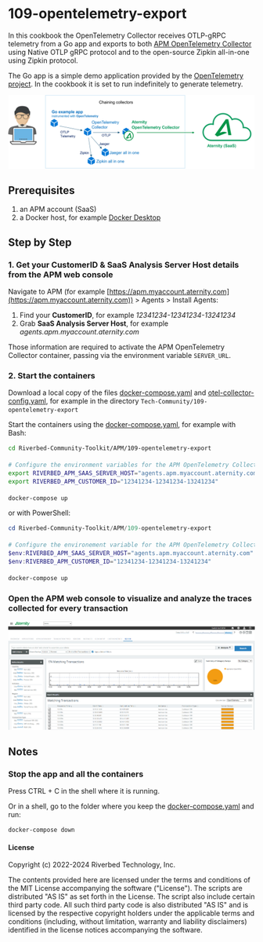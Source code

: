 # 109-opentelemetry-export

In this cookbook the OpenTelemetry Collector receives OTLP-gRPC telemetry from a Go app and exports to both [APM OpenTelemetry Collector](https://hub.docker.com/r/aternity/apm-collector) using Native OTLP gRPC protocol and to the open-source Zipkin all-in-one using Zipkin protocol.

The Go app is a simple demo application provided by the [OpenTelemetry project](https://github.com/open-telemetry). In the cookbook it is set to run indefinitely to generate telemetry.

![diagram](images/109-diagram.png)

## Prerequisites

1. an APM account (SaaS)
2. a Docker host, for example [Docker Desktop](https://www.docker.com/products/docker-desktop)

## Step by Step

### 1. Get your CustomerID & SaaS Analysis Server Host details from the APM web console

Navigate to APM (for example [https://apm.myaccount.aternity.com](https://apm.myaccount.aternity.com)) > Agents > Install Agents:

1. Find your **CustomerID**, for example *12341234-12341234-13241234*
2. Grab **SaaS Analysis Server Host**, for example *agents.apm.myaccount.aternity.com*

Those information are required to activate the APM OpenTelemetry Collector container, passing via the environment variable `SERVER_URL`. 

### 2. Start the containers

Download a local copy of the files [docker-compose.yaml](docker-compose.yaml) and [otel-collector-config.yaml](otel-collector-config.yaml), for example in the directory `Tech-Community/109-opentelemetry-export`

Start the containers using the [docker-compose.yaml](docker-compose.yaml), for example with Bash:

```bash
cd Riverbed-Community-Toolkit/APM/109-opentelemetry-export

# Configure the environment variables for the APM OpenTelemetry Collector
export RIVERBED_APM_SAAS_SERVER_HOST="agents.apm.myaccount.aternity.com"
export RIVERBED_APM_CUSTOMER_ID="12341234-12341234-13241234"

docker-compose up
```

or with PowerShell:

```PowerShell
cd Riverbed-Community-Toolkit/APM/109-opentelemetry-export

# Configure the environement variable for the APM OpenTelemetry Collector
$env:RIVERBED_APM_SAAS_SERVER_HOST="agents.apm.myaccount.aternity.com"
$env:RIVERBED_APM_CUSTOMER_ID="12341234-12341234-13241234"

docker-compose up
```

### Open the APM web console to visualize and analyze the traces collected for every transaction

![APM OpenTelemetry traces](images/aternity-opentelemetry-service109-js-transactions.png)

## Notes

### Stop the app and all the containers

Press CTRL + C in the shell where it is running.

Or in a shell, go to the folder where you keep the [docker-compose.yaml](docker-compose.yaml) and run:

```shell
docker-compose down
```

#### License

Copyright (c) 2022-2024 Riverbed Technology, Inc.

The contents provided here are licensed under the terms and conditions of the MIT License accompanying the software ("License"). The scripts are distributed "AS IS" as set forth in the License. The script also include certain third party code. All such third party code is also distributed "AS IS" and is licensed by the respective copyright holders under the applicable terms and conditions (including, without limitation, warranty and liability disclaimers) identified in the license notices accompanying the software.
